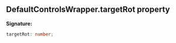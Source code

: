 
## DefaultControlsWrapper.targetRot property

**Signature:**

```typescript
targetRot: number;
```

